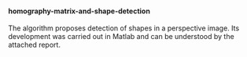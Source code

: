 #### homography-matrix-and-shape-detection
The algorithm proposes detection of shapes in a perspective image.
Its development was carried out in Matlab and can be understood by the attached report.
